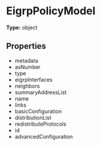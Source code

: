 # EigrpPolicyModel


**Type:** object

## Properties
* metadata
* asNumber
* type
* eigrpInterfaces
* neighbors
* summaryAddressList
* name
* links
* basicConfiguration
* distributionList
* redistributeProtocols
* id
* advancedConfiguration
